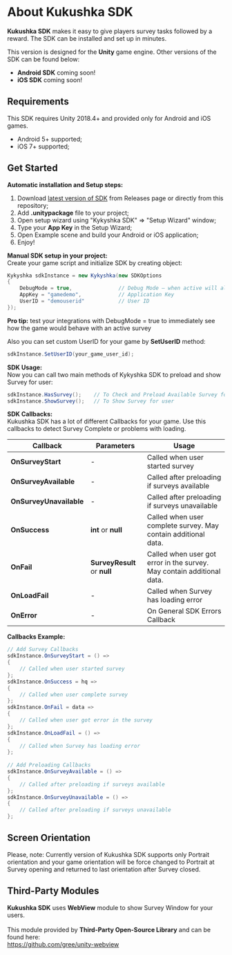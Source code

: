 # About Kukushka SDK
**Kukushka SDK** makes it easy to give players survey tasks followed by a reward. The SDK can be installed and set up in minutes.

This version is designed for the **Unity** game engine. Other versions of the SDK can be found below:
- **Android SDK** coming soon!
- **iOS SDK** coming soon!

## Requirements
This SDK requires Unity 2018.4+ and provided only for Android and iOS games.
- Android 5+ supported;
- iOS 7+ supported;

## Get Started
**Automatic installation and Setup steps:**
1) Download [latest version of SDK](https://github.com/kykyshkaDev/Kukushka_UnitySDK/releases) from Releases page or directly from this repository;
2) Add **.unitypackage** file to your project;
3) Open setup wizard using "Kykyshka SDK" => "Setup Wizard" window;
4) Type your **App Key** in the Setup Wizard;
5) Open Example scene and build your Android or iOS application;
6) Enjoy!

**Manual SDK setup in your project:**<br/>
Create your game script and initialize SDK by creating object:
```csharp
Kykyshka sdkInstance = new Kykyshka(new SDKOptions
{
    DebugMode = true,               // Debug Mode — when active will always display a demo survey regardless of AppKey, UserID, your geo etc. Useful for testing
    AppKey = "gamedemo",            // Application Key
    UserID = "demouserid"           // User ID
});
```
**Pro tip:** test your integrations with DebugMode = true to immediately see how the game would behave with an active survey

Also you can set custom UserID for your game by **SetUserID** method:
```csharp
sdkInstance.SetUserID(your_game_user_id);
```

**SDK Usage:**<br/>
Now you can call two main methods of Kykyshka SDK to preload and show Survey for user:
```csharp
sdkInstance.HasSurvey();    // To Check and Preload Available Survey for this user
sdkInstance.ShowSurvey();   // To Show Survey for user
```

**SDK Callbacks:**<br/>
Kukushka SDK has a lot of different Callbacks for your game. Use this callbacks to detect Survey Complete or problems with loading.

| Callback             | Parameters                   | Usage                                                                  |
|----------------------|------------------------------|------------------------------------------------------------------------|
| **OnSurveyStart** | -                            | Called when user started survey                                        |
| **OnSurveyAvailable** | -                            | Called after preloading if surveys available                           |
| **OnSurveyUnavailable** | -                            | Called after preloading if surveys unavailable                         |
| **OnSuccess** | **int** or **null**          | Called when user complete survey. May contain additional data.         |
| **OnFail**    | **SurveyResult** or **null** | Called when user got error in the survey. May contain additional data. |
| **OnLoadFail** | -                            | Called when Survey has loading error                                   |
| **OnError** | -                            | On General SDK Errors Callback                                         |

**Callbacks Example:**
```csharp
// Add Survey Callbacks
sdkInstance.OnSurveyStart = () =>
{
    // Called when user started survey
};
sdkInstance.OnSuccess = hq =>
{
    // Called when user complete survey
};
sdkInstance.OnFail = data =>
{
    // Called when user got error in the survey
};
sdkInstance.OnLoadFail = () =>
{
    // Called when Survey has loading error 
};
            
// Add Preloading Callbacks
sdkInstance.OnSurveyAvailable = () =>
{
    // Called after preloading if surveys available
};
sdkInstance.OnSurveyUnavailable = () =>
{
    // Called after preloading if surveys unavailable
};
```

## Screen Orientation
Please, note: Currently version of Kukushka SDK supports only Portrait orientation and your game orientation will be force changed to Portrait at Survey opening and returned to last orientation after Survey closed.


## Third-Party Modules
**Kukushka SDK** uses **WebView** module to show Survey Window for your users.<br/><br/>
This module provided by **Third-Party Open-Source Library** and can be found here:<br/>
https://github.com/gree/unity-webview

